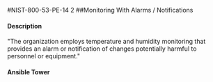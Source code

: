 #NIST-800-53-PE-14 2
##Monitoring With Alarms / Notifications
#### Description
"The organization employs temperature and humidity monitoring that provides an alarm or notification of changes potentially harmful to personnel or equipment."
#### Ansible Tower

